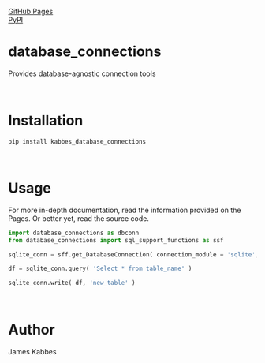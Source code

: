 [GitHub Pages](https://jameskabbes.github.io/database_connections)<br>
[PyPI](https://pypi.org/project/kabbes-database-connections)

# database_connections
Provides database-agnostic connection tools

<br> 

# Installation
`pip install kabbes_database_connections`

<br>

# Usage
For more in-depth documentation, read the information provided on the Pages. Or better yet, read the source code.

```python
import database_connections as dbconn
from database_connections import sql_support_functions as ssf
```

```python
sqlite_conn = sff.get_DatabaseConnection( connection_module = 'sqlite', db_path = 'test.db' )
```

```python
df = sqlite_conn.query( 'Select * from table_name' )
```

```python
sqlite_conn.write( df, 'new_table' )
```

<br>

# Author
James Kabbes
